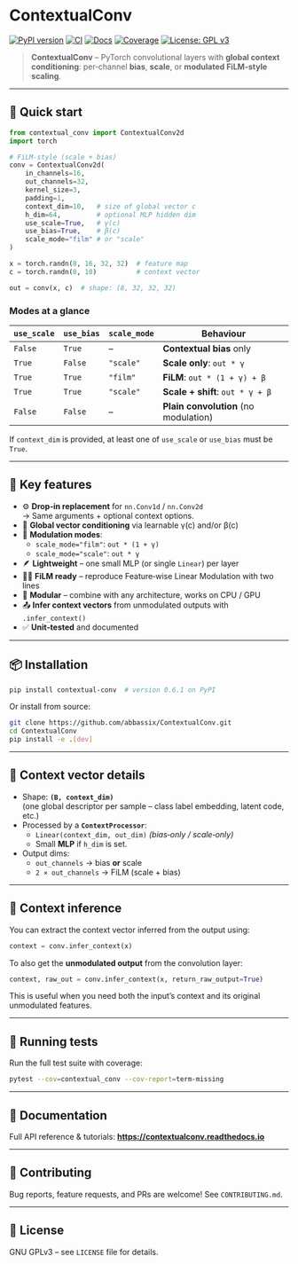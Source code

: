 # ContextualConv

[![PyPI version](https://img.shields.io/pypi/v/contextual-conv)](https://pypi.org/project/contextual-conv/)
[![CI](https://github.com/abbassix/ContextualConv/actions/workflows/test.yml/badge.svg?branch=main)](https://github.com/abbassix/ContextualConv/actions/workflows/test.yml)
[![Docs](https://readthedocs.org/projects/contextualconv/badge/?version=latest)](https://contextualconv.readthedocs.io/en/latest/)
[![Coverage](https://img.shields.io/codecov/c/github/abbassix/ContextualConv/main.svg?style=flat)](https://codecov.io/gh/abbassix/ContextualConv)
[![License: GPL v3](https://img.shields.io/badge/License-GPLv3-blue.svg)](https://www.gnu.org/licenses/gpl-3.0)

> **ContextualConv** – PyTorch convolutional layers with **global context conditioning**: per‑channel **bias**, **scale**, or **modulated FiLM-style scaling**.

---

## 🚀 Quick start

```python
from contextual_conv import ContextualConv2d
import torch

# FiLM‑style (scale + bias)
conv = ContextualConv2d(
    in_channels=16,
    out_channels=32,
    kernel_size=3,
    padding=1,
    context_dim=10,   # size of global vector c
    h_dim=64,         # optional MLP hidden dim
    use_scale=True,   # γ(c)
    use_bias=True,    # β(c)
    scale_mode="film" # or "scale"
)

x = torch.randn(8, 16, 32, 32)  # feature map
c = torch.randn(8, 10)          # context vector

out = conv(x, c)  # shape: (8, 32, 32, 32)
```

### Modes at a glance

| `use_scale` | `use_bias` | `scale_mode` | Behaviour |
|-------------|------------|--------------|-----------|
| `False`     | `True`     | –            | **Contextual bias** only |
| `True`      | `False`    | `"scale"`    | **Scale only**: `out * γ` |
| `True`      | `True`     | `"film"`     | **FiLM**: `out * (1 + γ) + β` |
| `True`      | `True`     | `"scale"`    | **Scale + shift**: `out * γ + β` |
| `False`     | `False`    | –            | **Plain convolution** (no modulation) |

If `context_dim` is provided, at least one of `use_scale` or `use_bias` must be `True`.

---

## 🔧 Key features

* ⚙️ **Drop‑in replacement** for `nn.Conv1d` / `nn.Conv2d`  
  → Same arguments + optional context options.
* 🧠 **Global vector conditioning** via learnable γ(c) and/or β(c)
* 🔀 **Modulation modes**:
  * `scale_mode="film"`: `out * (1 + γ)`
  * `scale_mode="scale"`: `out * γ`
* 🪶 **Lightweight** – one small MLP (or single `Linear`) per layer
* 🧑‍🔬 **FiLM ready** – reproduce Feature‑wise Linear Modulation with two lines
* 🧩 **Modular** – combine with any architecture, works on CPU / GPU
* 📤 **Infer context vectors** from unmodulated outputs with `.infer_context()`
* ✅ **Unit‑tested** and documented

---

## 📦 Installation

```bash
pip install contextual-conv  # version 0.6.1 on PyPI
```

Or install from source:

```bash
git clone https://github.com/abbassix/ContextualConv.git
cd ContextualConv
pip install -e .[dev]
```

---

## 📐 Context vector details

* Shape: **`(B, context_dim)`**  
  (one global descriptor per sample – class label embedding, latent code, etc.)
* Processed by a **`ContextProcessor`**:
  * `Linear(context_dim, out_dim)` *(bias‑only / scale‑only)*
  * Small **MLP** if `h_dim` is set.
* Output dims:
  * `out_channels` → bias **or** scale
  * `2 × out_channels` → FiLM (scale + bias)

---

## 🔎 Context inference

You can extract the context vector inferred from the output using:

```python
context = conv.infer_context(x)
```

To also get the **unmodulated output** from the convolution layer:

```python
context, raw_out = conv.infer_context(x, return_raw_output=True)
```

This is useful when you need both the input’s context and its original unmodulated features.

---

## 🧪 Running tests

Run the full test suite with coverage:

```bash
pytest --cov=contextual_conv --cov-report=term-missing
```

---

## 📘 Documentation

Full API reference & tutorials: **<https://contextualconv.readthedocs.io>**

---

## 🤝 Contributing

Bug reports, feature requests, and PRs are welcome! See `CONTRIBUTING.md`.

---

## 📄 License

GNU GPLv3 – see `LICENSE` file for details.
